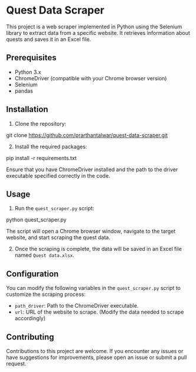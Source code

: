 # Quest Data Scraper

This project is a web scraper implemented in Python using the Selenium library to extract data from a specific website. It retrieves information about quests and saves it in an Excel file.

## Prerequisites

- Python 3.x
- ChromeDriver (compatible with your Chrome browser version)
- Selenium
- pandas

## Installation

1. Clone the repository:

git clone https://github.com/prarthantalwar/quest-data-scraper.git


2. Install the required packages:

pip install -r requirements.txt


Ensure that you have ChromeDriver installed and the path to the driver executable specified correctly in the code.

## Usage

1. Run the `quest_scraper.py` script:

python quest_scraper.py


The script will open a Chrome browser window, navigate to the target website, and start scraping the quest data.

2. Once the scraping is complete, the data will be saved in an Excel file named `Quest data.xlsx`.

## Configuration

You can modify the following variables in the `quest_scraper.py` script to customize the scraping process:

- `path_driver`: Path to the ChromeDriver executable.
- `url`: URL of the website to scrape. (Modify the data needed to scrape accordingly)

## Contributing

Contributions to this project are welcome. If you encounter any issues or have suggestions for improvements, please open an issue or submit a pull request.

